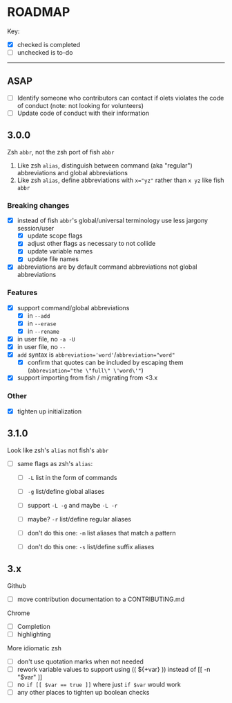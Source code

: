 # ROADMAP

Key:

- [x] checked is completed
- [ ] unchecked is to-do

---

## ASAP

- [ ] Identify someone who contributors can contact if olets violates the code of conduct (note: not looking for volunteers)
- [ ] Update code of conduct with their information

## 3.0.0

Zsh `abbr`, not the zsh port of fish `abbr`

1. Like zsh `alias`, distinguish between command (aka "regular") abbreviations and global abbreviations
1. Like zsh `alias`, define abbreviations with `x="yz"` rather than `x yz` like fish `abbr`

### Breaking changes

- [x] instead of fish `abbr`'s global/universal terminology use less jargony session/user
	- [x] update scope flags
	- [x] adjust other flags as necessary to not collide
	- [x] update variable names
	- [x] update file names
- [x] abbreviations are by default command abbreviations not global abbreviations

### Features

- [x] support command/global abbreviations
  - [x] in `--add`
  - [x] in `--erase`
  - [x] in `--rename`
- [x] in user file, no `-a -U`
- [x] in user file, no `--`
- [x] `add` syntax is `abbreviation='word'`/`abbreviation="word"`
	- [x] confirm that quotes can be included by escaping them (`abbreviation="the \"full\" \'word\'"`)
- [x] support importing from fish / migrating from <3.x

### Other

- [x] tighten up initialization

## 3.1.0

Look like zsh's `alias` not fish's `abbr`

- [ ] same flags as zsh's `alias`:
	- [ ] `-L` list in the form of commands
	- [ ] `-g` list/define global aliases
	- [ ] support `-L -g` and maybe `-L -r`
	- [ ] maybe? `-r` list/define regular aliases
	- [ ] don't do this one: `-m` list aliases that match a pattern
	- [ ] don't do this one: `-s` list/define suffix aliases


## 3.x

Github

- [ ] move contribution documentation to a CONTRIBUTING.md

Chrome

- [ ] Completion
- [ ] highlighting

More idiomatic zsh

- [ ] don't use quotation marks when not needed
- [ ] rework variable values to support using (( ${+var} )) instead of [[ -n "$var" ]]
- [ ] no `if [[ $var == true ]]` where just  `if $var` would work
- [ ] any other places to tighten up boolean checks
